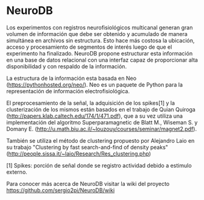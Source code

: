 # NeuroDB

Los experimentos con registros neurofisiológicos multicanal generan gran volumen de información que debe ser obtenido y acumulado de manera simultánea en archivos sin estructura. Esto hace más costosa la ubicación, acceso y procesamiento de segmentos de interés luego de que el experimento ha finalizado. NeuroDB propone estructurar esta información en una base de datos relacional con una interfaz capaz de proporcionar alta disponibilidad y con respaldo de la información.

La estructura de la información esta basada en Neo (https://pythonhosted.org/neo/). Neo es un paquete de Python para la representación de información electrofisiológica.

El preprocesamiento de la señal, la adquisición de los spikes[1] y la clusterización de los mismos están basados en el trabajo de Quian Quiroga (http://papers.klab.caltech.edu/174/1/471.pdf‎), que a su vez utiliza una implementación del algoritmo Superparamagnetic de Blatt M., Wiseman S. y Domany E. (http://u.math.biu.ac.il/~louzouy/courses/seminar/magnet2.pdf‎). 

También se utiliza el método de clustering propuesto por Alejandro Laio en su trabajo "Clustering by fast search-and-find of density peaks" (http://people.sissa.it/~laio/Research/Res_clustering.php)

[1] Spikes: porción de señal donde se registro actividad debido a estimulo externo.

Para conocer más acerca de NeuroDB visitar la wiki del proyecto https://github.com/sergio2pi/NeuroDB/wiki
